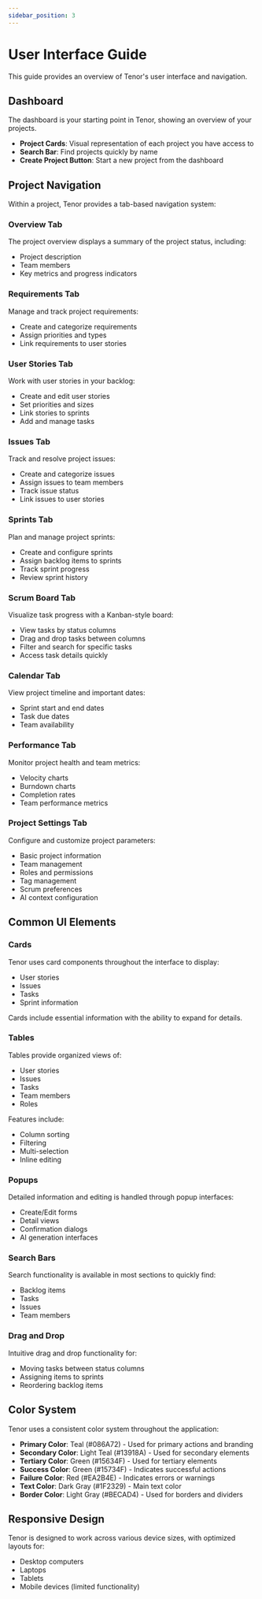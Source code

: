 ```yaml
---
sidebar_position: 3
---
```


# User Interface Guide

This guide provides an overview of Tenor's user interface and navigation.

## Dashboard

The dashboard is your starting point in Tenor, showing an overview of your projects.

- **Project Cards**: Visual representation of each project you have access to
- **Search Bar**: Find projects quickly by name
- **Create Project Button**: Start a new project from the dashboard

## Project Navigation

Within a project, Tenor provides a tab-based navigation system:

### Overview Tab
The project overview displays a summary of the project status, including:
- Project description
- Team members
- Key metrics and progress indicators

### Requirements Tab
Manage and track project requirements:
- Create and categorize requirements
- Assign priorities and types
- Link requirements to user stories

### User Stories Tab
Work with user stories in your backlog:
- Create and edit user stories
- Set priorities and sizes
- Link stories to sprints
- Add and manage tasks

### Issues Tab
Track and resolve project issues:
- Create and categorize issues
- Assign issues to team members
- Track issue status
- Link issues to user stories

### Sprints Tab
Plan and manage project sprints:
- Create and configure sprints
- Assign backlog items to sprints
- Track sprint progress
- Review sprint history

### Scrum Board Tab
Visualize task progress with a Kanban-style board:
- View tasks by status columns
- Drag and drop tasks between columns
- Filter and search for specific tasks
- Access task details quickly

### Calendar Tab
View project timeline and important dates:
- Sprint start and end dates
- Task due dates
- Team availability

### Performance Tab
Monitor project health and team metrics:
- Velocity charts
- Burndown charts
- Completion rates
- Team performance metrics

### Project Settings Tab
Configure and customize project parameters:
- Basic project information
- Team management
- Roles and permissions
- Tag management
- Scrum preferences
- AI context configuration

## Common UI Elements

### Cards
Tenor uses card components throughout the interface to display:
- User stories
- Issues
- Tasks
- Sprint information

Cards include essential information with the ability to expand for details.

### Tables
Tables provide organized views of:
- User stories
- Issues
- Tasks
- Team members
- Roles

Features include:
- Column sorting
- Filtering
- Multi-selection
- Inline editing

### Popups
Detailed information and editing is handled through popup interfaces:
- Create/Edit forms
- Detail views
- Confirmation dialogs
- AI generation interfaces

### Search Bars
Search functionality is available in most sections to quickly find:
- Backlog items
- Tasks
- Issues
- Team members

### Drag and Drop
Intuitive drag and drop functionality for:
- Moving tasks between status columns
- Assigning items to sprints
- Reordering backlog items

## Color System

Tenor uses a consistent color system throughout the application:

- **Primary Color**: Teal (#086A72) - Used for primary actions and branding
- **Secondary Color**: Light Teal (#13918A) - Used for secondary elements
- **Tertiary Color**: Green (#15634F) - Used for tertiary elements
- **Success Color**: Green (#15734F) - Indicates successful actions
- **Failure Color**: Red (#EA2B4E) - Indicates errors or warnings
- **Text Color**: Dark Gray (#1F2329) - Main text color
- **Border Color**: Light Gray (#BECAD4) - Used for borders and dividers

## Responsive Design

Tenor is designed to work across various device sizes, with optimized layouts for:
- Desktop computers
- Laptops
- Tablets
- Mobile devices (limited functionality)